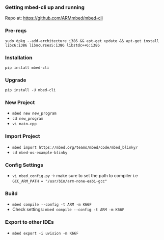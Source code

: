 ### Getting mbed-cli up and running
Repo at: https://github.com/ARMmbed/mbed-cli

### Pre-reqs
```
sudo dpkg --add-architecture i386 && apt-get update && apt-get install libc6:i386 libncurses5:i386 libstdc++6:i386
```

### Installation
```
pip install mbed-cli
```

### Upgrade
```
pip install -U mbed-cli
```

### New Project
- `mbed new new_program`
- `cd new_program`
- `vi main.cpp`

### Import Project
- `mbed import https://mbed.org/teams/mbed/code/mbed_blinky/`
- `cd mbed-os-example-blinky`

### Config Settings
- `vi mbed_config.py` -> make sure to set the path to compiler i.e `GCC_ARM_PATH = "/usr/bin/arm-none-eabi-gcc"`

### Build
- `mbed compile --config -t ARM -m K66F`
- Check settings: `mbed compile --config -t ARM -m K66F`

### Export to other IDEs
- `mbed export -i uvision -m K66F`
